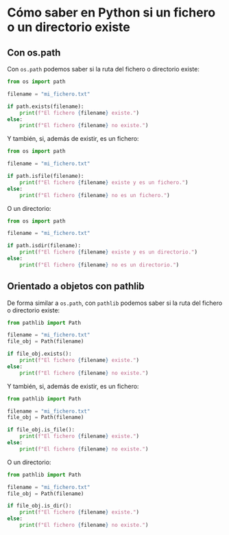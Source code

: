 # Cómo saber en Python si un fichero o un directorio existe

## Con os.path

Con `os.path` podemos saber si la ruta del fichero o directorio existe:

``` py
from os import path

filename = "mi_fichero.txt"

if path.exists(filename):
    print(f"El fichero {filename} existe.")
else:
    print(f"El fichero {filename} no existe.")
```

Y también, si, además de existir, es un fichero:

``` py
from os import path

filename = "mi_fichero.txt"

if path.isfile(filename):
    print(f"El fichero {filename} existe y es un fichero.")
else:
    print(f"El fichero {filename} no es un fichero.")
```

O un directorio:

``` py
from os import path

filename = "mi_fichero.txt"

if path.isdir(filename):
    print(f"El fichero {filename} existe y es un directorio.")
else:
    print(f"El fichero {filename} no es un directorio.")
```

## Orientado a objetos con pathlib

De forma similar a `os.path`, con `pathlib` podemos saber si la ruta del fichero o directorio existe:

``` py
from pathlib import Path

filename = "mi_fichero.txt"
file_obj = Path(filename)

if file_obj.exists():
    print(f"El fichero {filename} existe.")
else:
    print(f"El fichero {filename} no existe.")
```

Y también, si, además de existir, es un fichero:

``` py
from pathlib import Path

filename = "mi_fichero.txt"
file_obj = Path(filename)

if file_obj.is_file():
    print(f"El fichero {filename} existe.")
else:
    print(f"El fichero {filename} no existe.")
```

O un directorio:

``` py
from pathlib import Path

filename = "mi_fichero.txt"
file_obj = Path(filename)

if file_obj.is_dir():
    print(f"El fichero {filename} existe.")
else:
    print(f"El fichero {filename} no existe.")
```
